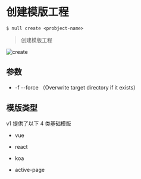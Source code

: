 # 创建模版工程

```shell
$ null create <probject-name>
```

> 创建模版工程

![create](/create-koa.gif)

## 参数

- -f --force （Overwrite target directory if it exists）

## 模版类型

v1 提供了以下 4 类基础模版

- vue

- react

- koa

- active-page
